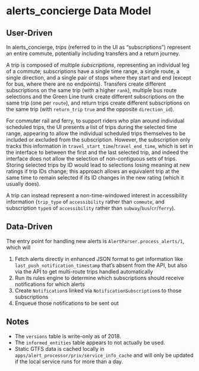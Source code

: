 # alerts_concierge Data Model

## User-Driven

In alerts_concierge, *trips* (referred to in the UI as “subscriptions”) represent an entire commute, potentially including transfers and a return journey.

A trip is composed of multiple *subscriptions*, representing an individual leg of a commute; subscriptions have a single time range, a single route, a single direction, and a single pair of stops where they start and end (except for bus, where there are no endpoints).
Transfers create different subscriptions on the same trip (with a higher `rank`), multiple bus route selections and the Green Line trunk create different subscriptions on the same trip (one per `route`), and return trips create different subscriptions on the same trip (with `return_trip` `true` and the opposite `direction_id`).

For commuter rail and ferry, to support riders who plan around individual scheduled trips, the UI presents a list of trips during the selected time range, appearing to allow the individual scheduled trips themselves to be included or excluded from the subscription.
However, the subscription only tracks this information in `travel_start_time`/`travel_end_time`, which is set in the interface to between the first and the last selected trip, and indeed the interface does not allow the selection of non-contiguous sets of trips.
Storing selected trips by ID would lead to selections losing meaning at new ratings if trip IDs change; this approach allows an equivalent trip at the same time to remain selected if its ID changes in the new rating (which it usually does).

A trip can instead represent a non-time-windowed interest in accessibility information (`trip_type` of `accessibility` rather than `commute`, and subscription `type`s of `accessibility` rather than `subway`/`bus`/`cr`/`ferry`).

## Data-Driven

The entry point for handling new alerts is `AlertParser.process_alerts/1`, which will

1. Fetch alerts directly in enhanced JSON format to get information like `last_push_notification_timestamp` that’s absent from the API, but also via the API to get multi-route trips handled automatically
2. Run its rules engine to determine which subscriptions should receive notifications for which alerts
3. Create `Notification`s linked via `NotificationSubscription`s to those subscriptions
4. Enqueue those notifications to be sent out

## Notes

- The `versions` table is write-only as of 2018.
- The `informed_entities` table appears to not actually be used.
- Static GTFS data is cached locally in `apps/alert_processor/priv/service_info_cache` and will only be updated if the local service runs for more than a day.
